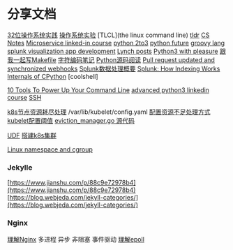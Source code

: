 # 分享文档

[32位操作系统实践](http://grid.hust.edu.cn/zyshao/OSEngineering.htm)
[操作系统实验](https://chyyuu.gitbooks.io/simple_os_book/zh/chapter-1/proj1_small_bootloader.html)
[TLCL](the linux command line)
[tldr](https://github.com/tldr-pages/tldr)
[CS Notes](https://github.com/CyC2018/CS-Notes)
[Microservice linked-in course](https://www.linkedin.com/learning/microservices-foundations)
[python 2to3](https://docs.python.org/2/library/2to3.html#to3-reference)
[python future](https://python-future.org/compatible_idioms.html)
[groovy lang](http://groovy-lang.org/)
[splunk visualization app development](https://docs.splunk.com/Documentation/Splunk/latest/AdvancedDev/CustomVizTutorial)
[Lynch posts](https://wuli.us/)
[Python3 with pleasure](https://github.com/arogozhnikov/python3_with_pleasure)
[跟我一起写Makefile](https://seisman.github.io/how-to-write-makefile/rules.html)
[字符编码笔记](http://www.ruanyifeng.com/blog/2007/10/ascii_unicode_and_utf-8.html)
[Python源码阅读](https://github.com/Junnplus/blog/projects/1)
[Pull request updated and synchronized webhooks](https://jira.atlassian.com/browse/BSERV-10279?_ga=2.38332899.1909207141.1557717745-10891345.1556611473)
[Splunk数据处理概要](https://my.oschina.net/yumg/blog/398468)
[Splunk: How Indexing Works](https://wiki.splunk.com/Community:HowIndexingWorks)
[Internals of CPython](https://hackmd.io/s/ByMHBMjFe)
[coolshell]

[10 Tools To Power Up Your Command Line](https://dev.to/_darrenburns/10-tools-to-power-up-your-command-line-4id4)
[advanced python3 linkedin course](https://www.linkedin.com/learning/advanced-python/using-namedtuple?u=2056764)
[SSH](https://confluence.splunk.com/display/~yaxingy/SSH)

[k8s节点资源耗尽处理](http://ju.outofmemory.cn/entry/331508)
/var/lib/kubelet/config.yaml
[配置资源不足处理方式](https://k8smeetup.github.io/docs/tasks/administer-cluster/out-of-resource/)
[kubelet配置阈值](https://kubernetes.io/docs/reference/command-line-tools-reference/kubelet/)
[eviction_manager.go 源代码](https://github.com/kubernetes/kubernetes/blob/master/pkg/kubelet/eviction/eviction_manager.go)

[UDF](http://eng.sv.splunk.com/dashboard-docs/4.0.0/index.html#/DashboardPreset)
[搭建k8s集群](https://wuli.us/post/deploy-kubernetes-cluster)


[Linux namespace and cgroup](https://segmentfault.com/a/1190000009732550)


### Jekylle
[https://www.jianshu.com/p/88c9e72978b4](https://www.jianshu.com/p/88c9e72978b4)
[https://blog.webjeda.com/jekyll-categories/](https://blog.webjeda.com/jekyll-categories/)


### Nginx
[理解Nginx](https://www.jianshu.com/p/6215e5d24553)
	多进程
	异步
	非阻塞
	事件驱动
[理解epoll](https://blog.51cto.com/yaocoder/888374)

<!--stackedit_data:
eyJoaXN0b3J5IjpbLTkxOTY5NjkxMCw2MjAzMzIyNTUsMzQ4ND
ExNTU2LC0xNzE5MTM5ODAwXX0=
-->